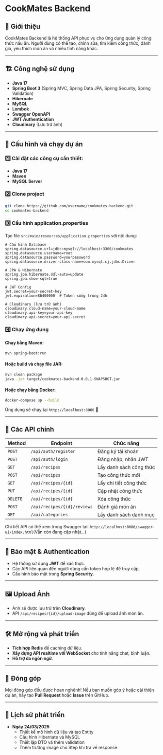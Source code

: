 # CookMates Backend

## 🚀 Giới thiệu
CookMates Backend là hệ thống API phục vụ cho ứng dụng quản lý công thức nấu ăn. Người dùng có thể tạo, chỉnh sửa, tìm kiếm công thức, đánh giá, yêu thích món ăn và nhiều tính năng khác.

---

## 🏗 Công nghệ sử dụng
- **Java 17**
- **Spring Boot 3** (Spring MVC, Spring Data JPA, Spring Security, Spring Validation)
- **Hibernate**
- **MySQL**
- **Lombok**
- **Swagger OpenAPI**
- **JWT Authentication**
- **Cloudinary** (Lưu trữ ảnh)

---

## 🔧 Cấu hình và chạy dự án

### 1️⃣ Cài đặt các công cụ cần thiết:
- **Java 17**
- **Maven**
- **MySQL Server**

### 2️⃣ Clone project
```bash
git clone https://github.com/username/cookmates-backend.git
cd cookmates-backend
```

### 3️⃣ Cấu hình **application.properties**
Tạo file `src/main/resources/application.properties` với nội dung:
```properties
# Cấu hình Database
spring.datasource.url=jdbc:mysql://localhost:3306/cookmates
spring.datasource.username=root
spring.datasource.password=yourpassword
spring.datasource.driver-class-name=com.mysql.cj.jdbc.Driver

# JPA & Hibernate
spring.jpa.hibernate.ddl-auto=update
spring.jpa.show-sql=true

# JWT Config
jwt.secret=your-secret-key
jwt.expiration=86400000  # Token sống trong 24h

# Cloudinary (lưu trữ ảnh)
cloudinary.cloud-name=your-cloud-name
cloudinary.api-key=your-api-key
cloudinary.api-secret=your-api-secret
```

### 4️⃣ Chạy ứng dụng
#### Chạy bằng Maven:
```bash
mvn spring-boot:run
```

#### Hoặc build và chạy file JAR:
```bash
mvn clean package
java -jar target/cookmates-backend-0.0.1-SNAPSHOT.jar
```

#### Hoặc chạy bằng Docker:
```bash
docker-compose up --build
```

Ứng dụng sẽ chạy tại `http://localhost:8080` 🚀

---

## 📌 Các API chính

| Method | Endpoint | Chức năng |
|--------|-------------------------|--------------------------|
| `POST` | `/api/auth/register` | Đăng ký tài khoản |
| `POST` | `/api/auth/login` | Đăng nhập, nhận JWT |
| `GET` | `/api/recipes` | Lấy danh sách công thức |
| `POST` | `/api/recipes` | Tạo công thức mới |
| `GET` | `/api/recipes/{id}` | Lấy chi tiết công thức |
| `PUT` | `/api/recipes/{id}` | Cập nhật công thức |
| `DELETE` | `/api/recipes/{id}` | Xóa công thức |
| `POST` | `/api/recipes/{id}/reviews` | Đánh giá món ăn |
| `GET` | `/api/categories` | Lấy danh sách danh mục |

Chi tiết API có thể xem trong Swagger tại: `http://localhost:8080/swagger-ui/index.html`(Vẫn còn đang cập nhật...)

---

## 🔐 Bảo mật & Authentication
- Hệ thống sử dụng **JWT** để xác thực.
- Các API liên quan đến người dùng cần token hợp lệ để truy cập.
- Cấu hình bảo mật trong **Spring Security**.

---

## 🖼 Upload Ảnh
- Ảnh sẽ được lưu trữ trên **Cloudinary**.
- API `/api/recipes/{id}/upload-image` dùng để upload ảnh món ăn.

---

## 🛠 Mở rộng và phát triển
- **Tích hợp Redis** để caching dữ liệu.
- **Xây dựng API realtime với WebSocket** cho tính năng chat, bình luận.
- **Hỗ trợ đa ngôn ngữ**.

---

## 🤝 Đóng góp
Mọi đóng góp đều được hoan nghênh! Nếu bạn muốn góp ý hoặc cải thiện dự án, hãy tạo **Pull Request** hoặc **Issue** trên GitHub.

---

## 🚀 Lịch sử phát triển
- **Ngày 24/03/2025**
   + Thiết kế mô hình dữ liệu và tạo Entity
   + Cấu hình Hibernate và MySQL
   + Thiết lập DTO và thêm validation
   + Thêm trường image cho Step khi trả về response

